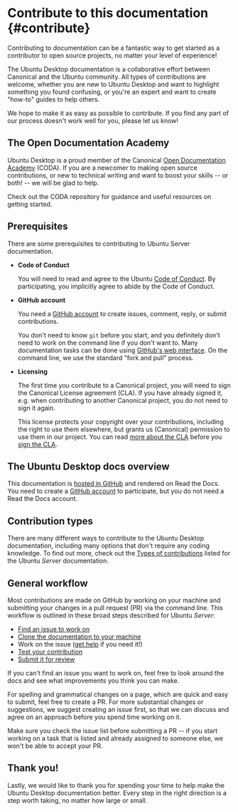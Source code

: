 # Contribute to this documentation {#contribute}

Contributing to documentation can be a fantastic way to get started as a contributor to open source projects, no matter your level of experience!

The Ubuntu Desktop documentation is a collaborative effort between Canonical and the Ubuntu community. All types of contributions are welcome, whether you are new to Ubuntu Desktop and want to highlight something you found confusing, or you're an expert and want to create "how-to" guides to help others.

We hope to make it as easy as possible to contribute. If you find any part of our process doesn't work well for you, please let us know!

## The Open Documentation Academy

Ubuntu Desktop is a proud member of the Canonical [Open Documentation Academy](https://github.com/canonical/open-documentation-academy) (CODA). If you are a newcomer to making open source contributions, or new to technical writing and want to boost your skills -- or both! -- we will be glad to help.

Check out the CODA repository for guidance and useful resources on getting started.

## Prerequisites

There are some prerequisites to contributing to Ubuntu Server documentation.

- **Code of Conduct**

    You will need to read and agree to the Ubuntu [Code of Conduct](https://ubuntu.com/community/ethos/code-of-conduct). By participating, you implicitly agree to abide by the Code of Conduct.

- **GitHub account**

    You need a [GitHub account](https://github.com/) to create issues, comment, reply, or submit contributions.

    You don't need to know `git` before you start, and you definitely don't need to work on the command line if you don't want to. Many documentation tasks can be done using [GitHub's web interface](https://docs.github.com/en/repositories/working-with-files/managing-files/editing-files). On the command line, we use the standard "fork and pull" process.

- **Licensing**

    The first time you contribute to a Canonical project, you will need to sign the Canonical License agreement (CLA). If you have already signed it, e.g. when contributing to another Canonical project, you do not need to sign it again.

    This license protects your copyright over your contributions, including the right to use them elsewhere, but grants us (Canonical) permission to use them in our project. You can read [more about the CLA](https://ubuntu.com/legal/contributors) before you [sign the CLA](https://ubuntu.com/legal/contributors/agreement).

## The Ubuntu Desktop docs overview

This documentation is [hosted in GitHub](https://github.com/ubuntu/ubuntu-desktop-documentation) and rendered on Read the Docs. You need to create a [GitHub account](https://github.com/) to participate, but you do not need a Read the Docs account.

## Contribution types

There are many different ways to contribute to the Ubuntu Desktop documentation, including many options that don't require any coding knowledge. To find out more, check out the [Types of contributions](https://documentation.ubuntu.com/server/contributing/contrib-types/) listed for the Ubuntu *Server* documentation.

## General workflow

Most contributions are made on GitHub by working on your machine and submitting your changes in a pull request (PR) via the command line. This workflow is outlined in these broad steps described for Ubuntu *Server*:

-   [Find an issue to work on](https://documentation.ubuntu.com/server/contributing/gh-issues/)
-   [Clone the documentation to your machine](https://documentation.ubuntu.com/server/contributing/build-locally/)
-   Work on the issue ([get help](https://documentation.ubuntu.com/server/contributing/get-help/) if you need it!)
-   [Test your contribution](https://documentation.ubuntu.com/server/contributing/submit-contribution/#doc-testing)
-   [Submit it for review](https://documentation.ubuntu.com/server/contributing/submit-contribution/#submit-work)

If you can't find an issue you want to work on, feel free to look around the docs and see what improvements you think you can make.

For spelling and grammatical changes on a page, which are quick and easy to submit, feel free to create a PR. For more substantial changes or suggestions, we suggest creating an issue first, so that we can discuss and agree on an approach before you spend time working on it.

Make sure you check the issue list before submitting a PR -- if you start working on a task that is listed and already assigned to someone else, we won't be able to accept your PR.

## Thank you!

Lastly, we would like to thank you for spending your time to help make the Ubuntu Desktop documentation better. Every step in the right direction is a step worth taking, no matter how large or small.

<!--
Check out what `our contributors <contributors>`{.interpreted-text role="ref"} have been working on!
-->

